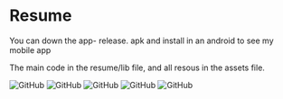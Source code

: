 # Resume
You can down the app- release. apk and install in an android to see my mobile app

The main code in the resume/lib file, and all resous in the assets file.

![GitHub](./start_page.png)
![GitHub](./education_page.png)
![GitHub](./experience_page.png)
![GitHub](./project_page.png)
![GitHub](./self_page.png)
